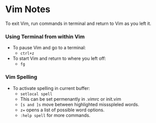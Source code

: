 # Vim Notes

To exit Vim, run commands in terminal and return to Vim as you left it.

### Using Terminal from within Vim
- To pause Vim and go to a terminal:
    - ```ctrl+z```
- To start Vim and return to where you left off:
    - ```fg```

### Vim Spelling
- To activate spelling in current buffer:
    - ```setlocal spell```
    - This can be set permenantly in .vimrc or init.vim 
    - ```[s and ]s``` move between highlighted missspleled words.
    - ```z=``` opens a list of possible word options.
    - ```:help spell``` for more commands.
